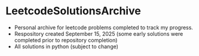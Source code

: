 # LeetcodeSolutionsArchive

- Personal archive for leetcode problems completed to track my progress.
- Respository created September 15, 2025 (some early solutions were completed prior to repository completion)
- All solutions in python (subject to change)
